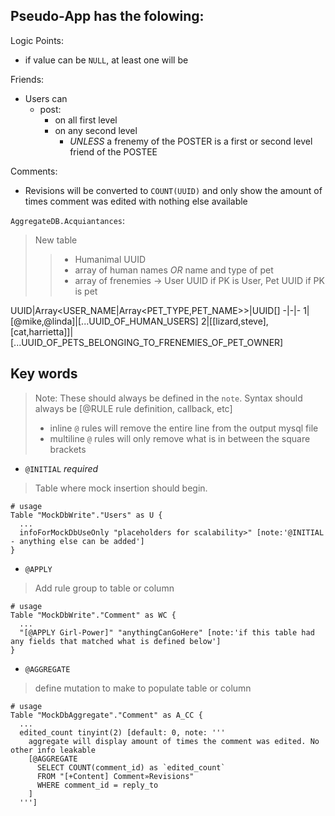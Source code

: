 ## Pseudo-App has the folowing:

Logic Points:
- if value can be `NULL`, at least one will be

Friends:
- Users can
  - post:
    - on all first level
    - on any second level
      - _UNLESS_ a frenemy of the POSTER is a first or second level friend of the POSTEE

Comments:
- Revisions will be converted to `COUNT(UUID)` and only show the amount of times comment was edited with nothing else available

`AggregateDB.Acquiantances`:
> New table
> > - Humanimal UUID
> > - array of human names _OR_ name and type of pet
> > - array of frenemies -> User UUID if PK is User, Pet UUID if PK is pet

UUID|Array<USER_NAME|Array<PET_TYPE,PET_NAME>>|UUID[]
-|-|-
1|[@mike,@linda]|[...UUID_OF_HUMAN_USERS]
2|[[lizard,steve],[cat,harrietta]]|[...UUID_OF_PETS_BELONGING_TO_FRENEMIES_OF_PET_OWNER]


## Key words
> Note: These should always be defined in the `note`.
> Syntax should always be [@RULE rule definition, callback, etc]
> - inline `@` rules will remove the entire line from the output mysql file
> - multiline `@` rules will only remove what is in between the square brackets

- `@INITIAL` _required_
> Table where mock insertion should begin.
```
# usage
Table "MockDbWrite"."Users" as U {
  ...
  infoForMockDbUseOnly "placeholders for scalability>" [note:'@INITIAL - anything else can be added']
}
```

- `@APPLY`
> Add rule group to table or column
```
# usage
Table "MockDbWrite"."Comment" as WC {
  ...
  "[@APPLY Girl-Power]" "anythingCanGoHere" [note:'if this table had any fields that matched what is defined below']
}
```

- `@AGGREGATE`
>  define mutation to make to populate table or column
```
# usage
Table "MockDbAggregate"."Comment" as A_CC {
  ...
  edited_count tinyint(2) [default: 0, note: '''
    aggregate will display amount of times the comment was edited. No other info leakable
    [@AGGREGATE
      SELECT COUNT(comment_id) as `edited_count`
      FROM "[+Content] Comment»Revisions"
      WHERE comment_id = reply_to
    ]
  ''']
```